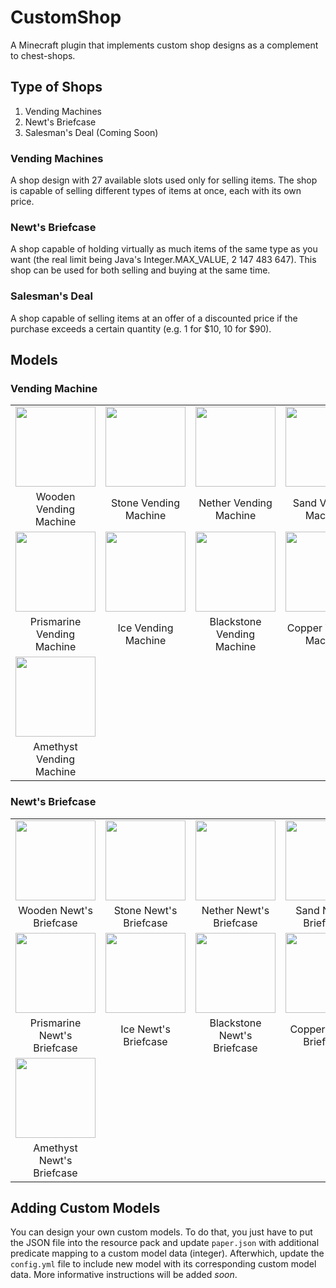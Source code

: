 # CustomShop

A Minecraft plugin that implements custom shop designs as a complement to
chest-shops.

## Type of Shops

1. Vending Machines
2. Newt's Briefcase
3. Salesman's Deal (Coming Soon)

### Vending Machines

A shop design with 27 available slots used only for selling items. The shop is
capable of selling different types of items at once, each with its own price.

### Newt's Briefcase

A shop capable of holding virtually as much items of the same type as you want
(the real limit being Java's Integer.MAX_VALUE, 2 147 483 647). This shop can be
used for both selling and buying at the same time.

### Salesman's Deal

A shop capable of selling items at an offer of a discounted price if the
purchase exceeds a certain quantity (e.g. 1 for $10, 10 for $90).

## Models

### Vending Machine

<table style="margin: auto; text-align: center; max-width: 100%;">
<tbody><tr>
<td scope="col" style="width: 68px;">
<a href="https://imgur.com/9O1uP3E" title="Wooden Vending Machine">
<img src="https://i.imgur.com/9O1uP3E.png" decoding="async" width="128"></a>
</td>
<td scope="col" style="width:68px">
<a href="https://imgur.com/hCeiTmn" title="Stone Vending Machine">
<img src="https://i.imgur.com/hCeiTmn.png" decoding="async" width="128"></a>
</td>
<td scope="col" style="width:68px">
<a href="https://imgur.com/SyNNdEH" title="Nether Vending Machine">
<img src="https://i.imgur.com/SyNNdEH.png" decoding="async" width="128"></a>
</td>
<td scope="col" style="width:68px">
<a href="https://imgur.com/L9KKCZD" title="Sand Vending Machine">
<img src="https://i.imgur.com/L9KKCZD.png" decoding="async" width="128"></a>
</td></tr>
<tr>
<td>Wooden Vending Machine</td>
<td>Stone Vending Machine</td>
<td>Nether Vending Machine</td>
<td>Sand Vending Machine</td>
</tr>
<tr>
<td scope="col" style="width: 68px;">
<a href="https://imgur.com/1Jj8Gc6" title="Prismarine Vending Machine">
<img src="https://i.imgur.com/1Jj8Gc6.png" decoding="async" width="128"></a>
</td>
<td scope="col" style="width: 68px;">
<a href="https://imgur.com/4WOLtzt" title="Ice Vending Machine">
<img src="https://i.imgur.com/4WOLtzt.png" decoding="async" width="128"></a>
</td>
<td scope="col" style="width: 68px;">
<a href="https://imgur.com/Fq7LxFY" title="Blackstone Vending Machine">
<img src="https://i.imgur.com/Fq7LxFY.png" decoding="async" width="128"></a>
</td>
<td scope="col" style="width: 68px;">
<a href="https://imgur.com/69eXO9J" title="Copper Vending Machine">
<img src="https://i.imgur.com/69eXO9J.png" decoding="async" width="128"></a>
</td></tr>
<tr>
<td>Prismarine Vending Machine</td>
<td>Ice Vending Machine</td>
<td>Blackstone Vending Machine</td>
<td>Copper Vending Machine</td>
</tr>
<tr>
<td scope="col" style="width: 68px;">
<a href="https://imgur.com/aPEKYGf" title="Amethyst Vending Machine">
<img src="https://i.imgur.com/aPEKYGf.png" decoding="async" width="128"></a>
</td></tr>
<tr>
<td>Amethyst Vending Machine</td>
</tr>
</tbody></table>

### Newt's Briefcase

<table style="margin: auto; text-align: center; max-width: 100%;">
<tbody><tr>
<td scope="col" style="width: 68px;">
<a href="https://imgur.com/soK7Y7L" title="Wooden Newt's Briefcase">
<img src="https://i.imgur.com/soK7Y7L.png" decoding="async" width="128"></a>
</td>
<td scope="col" style="width:68px">
<a href="https://imgur.com/bFFDlsm" title="Stone Newt's Briefcase">
<img src="https://i.imgur.com/bFFDlsm.png" decoding="async" width="128"></a>
</td>
<td scope="col" style="width:68px">
<a href="https://imgur.com/mUPWOaR" title="Nether Newt's Briefcase">
<img src="https://i.imgur.com/mUPWOaR.png" decoding="async" width="128"></a>
</td>
<td scope="col" style="width:68px">
<a href="https://imgur.com/JTlBSW6" title="Sand Newt's Briefcase">
<img src="https://i.imgur.com/JTlBSW6.png" decoding="async" width="128"></a>
</td></tr>
<tr>
<td>Wooden Newt's Briefcase</td>
<td>Stone Newt's Briefcase</td>
<td>Nether Newt's Briefcase</td>
<td>Sand Newt's Briefcase</td>
</tr>
<tr>
<td scope="col" style="width: 68px;">
<a href="https://imgur.com/2PvOCUg" title="Prismarine Newt's Briefcase">
<img src="https://i.imgur.com/2PvOCUg.png" decoding="async" width="128"></a>
</td>
<td scope="col" style="width: 68px;">
<a href="https://imgur.com/zWdzADb" title="Ice Newt's Briefcase">
<img src="https://i.imgur.com/zWdzADb.png" decoding="async" width="128"></a>
</td>
<td scope="col" style="width: 68px;">
<a href="https://imgur.com/7W8Di4O" title="Blackstone Newt's Briefcase">
<img src="https://i.imgur.com/7W8Di4O.png" decoding="async" width="128"></a>
</td>
<td scope="col" style="width: 68px;">
<a href="https://imgur.com/Eni93wR" title="Copper Newt's Briefcase">
<img src="https://i.imgur.com/Eni93wR.png" decoding="async" width="128"></a>
</td></tr>
<tr>
<td>Prismarine Newt's Briefcase</td>
<td>Ice Newt's Briefcase</td>
<td>Blackstone Newt's Briefcase</td>
<td>Copper Newt's Briefcase</td>
</tr>
<tr>
<td scope="col" style="width: 68px;">
<a href="https://imgur.com/VR8mnm3" title="Amethyst Vending Machine">
<img src="https://i.imgur.com/VR8mnm3.png" decoding="async" width="128"></a>
</td></tr>
<tr>
<td>Amethyst Newt's Briefcase</td>
</tr>
</tbody></table>

## Adding Custom Models

You can design your own custom models. To do that, you just have to put the JSON
file into the resource pack and update `paper.json` with additional predicate
mapping to a custom model data (integer). Afterwhich, update the `config.yml`
file to include new model with its corresponding custom model data. More
informative instructions will be added _soon_.
